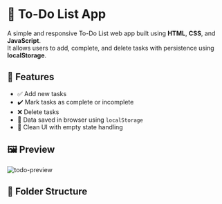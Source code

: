 # 📝 To-Do List App

A simple and responsive To-Do List web app built using **HTML**, **CSS**, and **JavaScript**.  
It allows users to add, complete, and delete tasks with persistence using **localStorage**.

## 🚀 Features

- ✅ Add new tasks
- ✔️ Mark tasks as complete or incomplete
- ❌ Delete tasks
- 💾 Data saved in browser using `localStorage`
- 🎨 Clean UI with empty state handling

## 🖼️ Preview

![todo-preview](preview.png)

## 📁 Folder Structure


